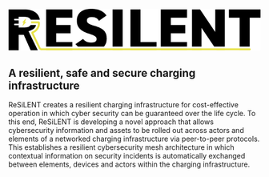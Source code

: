 <!-- <style>body {text-align: justify}</style> -->


![logo](Resilent-pos@2x.png)


## A resilient, safe and secure charging infrastructure

ReSiLENT creates a resilient charging infrastructure for cost-effective operation in which 
cyber security can be guaranteed over the life cycle. To this end, ReSiLENT is developing a
novel approach that allows cybersecurity information and assets to be rolled out across 
actors and elements of a networked charging infrastructure via peer-to-peer protocols. 
This establishes a resilient cybersecurity mesh architecture in which contextual information
on security incidents is automatically exchanged between elements, devices and actors within
the charging infrastructure. 




